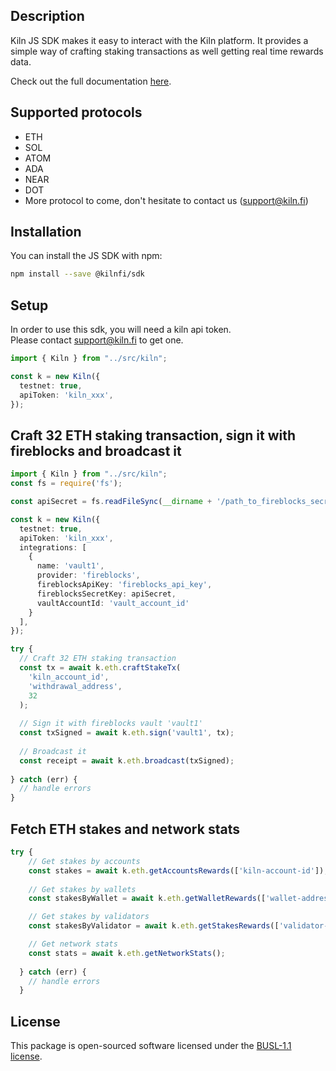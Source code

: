 ## Description

Kiln JS SDK makes it easy to interact with the Kiln platform. It provides a simple way of crafting staking transactions as well getting real time rewards data.

Check out the full documentation [here](https://docs.kiln.fi/v1/connect/overview).

## Supported protocols
- ETH
- SOL
- ATOM
- ADA
- NEAR
- DOT
- More protocol to come, don't hesitate to contact us (support@kiln.fi)

## Installation

You can install the JS SDK with npm:

```sh
npm install --save @kilnfi/sdk
```

## Setup
In order to use this sdk, you will need a kiln api token.  
Please contact support@kiln.fi to get one.

```typescript
import { Kiln } from "../src/kiln";

const k = new Kiln({
  testnet: true,
  apiToken: 'kiln_xxx',
});
```

## Craft 32 ETH staking transaction, sign it with fireblocks and broadcast it
```typescript
import { Kiln } from "../src/kiln";
const fs = require('fs');

const apiSecret = fs.readFileSync(__dirname + '/path_to_fireblocks_secret', 'utf8');

const k = new Kiln({
  testnet: true,
  apiToken: 'kiln_xxx',
  integrations: [
    {
      name: 'vault1',
      provider: 'fireblocks',
      fireblocksApiKey: 'fireblocks_api_key',
      fireblocksSecretKey: apiSecret,
      vaultAccountId: 'vault_account_id'
    }
  ],
});

try {
  // Craft 32 ETH staking transaction
  const tx = await k.eth.craftStakeTx(
    'kiln_account_id',
    'withdrawal_address',
    32
  );
  
  // Sign it with fireblocks vault 'vault1'
  const txSigned = await k.eth.sign('vault1', tx);
  
  // Broadcast it
  const receipt = await k.eth.broadcast(txSigned);
  
} catch (err) {
  // handle errors
}
```

## Fetch ETH stakes and network stats
```typescript
try {
    // Get stakes by accounts
    const stakes = await k.eth.getAccountsRewards(['kiln-account-id']);
    
    // Get stakes by wallets
    const stakesByWallet = await k.eth.getWalletRewards(['wallet-address']);

    // Get stakes by validators
    const stakesByValidator = await k.eth.getStakesRewards(['validator-address']);

    // Get network stats
    const stats = await k.eth.getNetworkStats();
    
  } catch (err) {
    // handle errors
  }
```

## License
This package is open-sourced software licensed under the [BUSL-1.1 license](https://github.com/kilnfi/sdk-js/blob/main/LICENSE).

